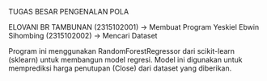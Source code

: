 TUGAS BESAR PENGENALAN POLA

ELOVANI BR TAMBUNAN (2315102001) -> Membuat Program
Yeskiel Ebwin Sihombing (2315102002) -> Mencari Dataset

Program ini menggunakan RandomForestRegressor dari scikit-learn (sklearn) untuk membangun model regresi.
Model ini digunakan untuk memprediksi harga penutupan (Close) dari dataset yang diberikan.
